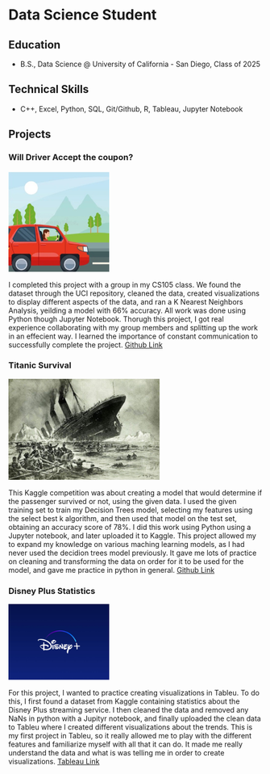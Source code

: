 # Data Science Student

## Education
- B.S., Data Science @ University of California - San Diego, Class of 2025

## Technical Skills
- C++, Excel, Python, SQL, Git/Github, R, Tableau, Jupyter Notebook


## Projects
  
### Will Driver Accept the coupon?
<img src="driving.jpeg" alt="Driver" width = "200">

I completed this project with a group in my CS105 class. We found the dataset through the UCI repository, cleaned the data, created visualizations to display different aspects of the data, and ran a K Nearest Neighbors Analysis, yeilding a model with 66% accuracy. All work was done using Python though Jupyter Notebook. Thorugh this project, I got real experience collaborating with my group members and splitting up the work in an effecient way. I learned the importance of constant communication to successfully complete the project. [Github Link](https://github.com/jahnavi-naik/DriverCouponProject)
  
### Titanic Survival
<img src="titanic_photo.jpeg" alt="Titanic" width = "300">

This Kaggle competition was about creating a model that would determine if the passenger survived or not, using the given data. I used the given training set to train my Decision Trees model, selecting my features using the select best k algorithm, and then used that model on the test set, obtaining an accuracy score of 78%. I did this work using Python using a Jupyter notebook, and later uploaded it to Kaggle. This project allowed my to expand my knowledge on various maching learning models, as I had never used the decidion trees model previously. It gave me lots of practice on cleaning and transforming the data on order for it to be used for the model, and gave me practice in python in general.
[Github Link](https://github.com/jahnavi-naik/TitanicKaggleProject)

### Disney Plus Statistics
<img src="disney_plus_logo.jpeg" alt="Disney" width = "200">

For this project, I wanted to practice creating visualizations in Tableu. To do this, I first found a dataset from Kaggle containing statistics about the Disney Plus streaming service. I then cleaned the data and removed any NaNs in python with a Jupityr notebook, and finally uploaded the clean data to Tableu where I created different visualizations about the trends. This is my first project in Tableu, so it really allowed me to play with the different features and familiarize myself with all that it can do. It made me really understand the data and what is was telling me in order to create visualizations.
[Tableau Link](https://public.tableau.com/app/profile/jahnavi.naik/viz/DisneyPlusDashboard_16914335376510/Dashboard1)


